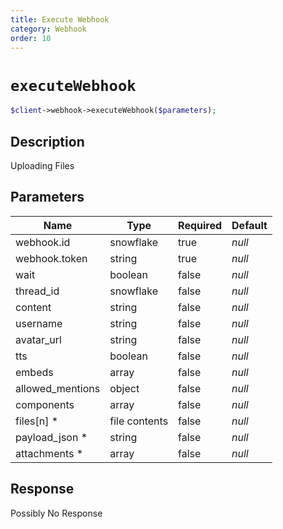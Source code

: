 ```yaml
---
title: Execute Webhook
category: Webhook
order: 10
---
```


# `executeWebhook`

```php
$client->webhook->executeWebhook($parameters);
```

## Description

Uploading Files

## Parameters


Name | Type | Required | Default
--- | --- | --- | ---
webhook.id | snowflake | true | *null*
webhook.token | string | true | *null*
wait | boolean | false | *null*
thread_id | snowflake | false | *null*
content | string | false | *null*
username | string | false | *null*
avatar_url | string | false | *null*
tts | boolean | false | *null*
embeds | array | false | *null*
allowed_mentions | object | false | *null*
components | array | false | *null*
files[n] * | file contents | false | *null*
payload_json * | string | false | *null*
attachments * | array | false | *null*

## Response

Possibly No Response

